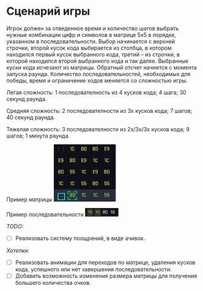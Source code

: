 # Сценарий игры

Игрок должен за отведенное время и количество шагов выбрать нужные комбинации цифр и символов в матрице 5х5 в порядке, указанном в последовательности. Выбор начинается с верхней строчки, второй кусок кода выбирается из столбца, в котором находился первый кусок выбранного кода, третий – из строчки, в которой находился второй выбранного кода и так далее. Выбранные куски кода исчезают из матрицы. Обратный отсчет начнется с момента запуска раунда. Количество последовательностей, необходимых для победы, время и ограничение ходов меняется со сложностью игры.

Легая сложность:
1 последователность из 4 кусков кода;
4 шага;
30 секунд раунда.

Средняя сложность:
2 последователности из 3х кусков кода;
7 шагов;
40 секунд раунда.

Тяжелая сложность:
3 последователности из 2х/3х/3х кусков кода;
9 шагов;
1 минута раунда.

Пример матрицы
![Matrix](scenario/matrix.png)

Пример последовательности
![Subsequence](scenario/subsequence.png)

_TODO:_

- [ ] Реализовать систему поощрений, в виде ачивок.

_Хотелки:_

- [ ] Реализовать анимации для переходов по матрице, удаления кусков кода, успешного или нет завершения последовательности.
- [ ] Добавить возможность изменения размера матрицы для получения большего количества очков.
